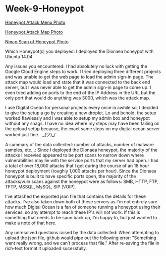 # Week-9-Honeypot

[Honeypot Attack Menu Photo](https://imgur.com/a/3CAuFBj)

[Honeypot Attack Map Photo](https://imgur.com/a/Eq8N5Fk)

[Nmap Scan of Honeypot Photo](https://imgur.com/a/tvhWb5d)

Which Honeypot(s) you deployed: I deployed the Dionaea honeypot with Ubuntu 14.04

Any issues you encountered: I had absolutely no luck with getting the Google Cloud Engine steps to work. I tried deploying three different projects and was unable to get the web page to load the admin sign-in page. The attack map would load and state that it was connected to the back end server, but I was never able to get the admin sign-in page to come up. I even tried adding on ports to the end of the IP Address in the URL but the only port that would do anything was 3000, which was the attack map.

I use Digital Ocean for personal projects every once in awhile so, I decided to give the setup a go by creating a new droplet. Lo and behold, the setup worked flawlessly and I was able to setup my admin box and honeypot without any snags. I have no idea where my steps may have been failing on the gcloud setup because, the exact same steps on my digital ocean server worked just fine. ¯\_(ツ)_/¯

A summary of the data collected: number of attacks, number of malware samples, etc...: Since I deployed the Dionaea honeypot, the majority of the attacks I recevied appeared to be port scans to narrow down where vulnerabilities may lie with the service ports that my server had open. I had a total of over 18,000 attacks that I got during the course of an 18 hour honeypot deployment (roughly 1,000 attacks per hour). Since the Dionaea honeypot is built to have specific ports open, the majority of the attacks/vuln scans against the honeypot were as follows: SMB, HTTP, FTP, TFTP, MSSQL, MySQL, SIP (VOIP).

I've attached the exported json file that contains the details for these attacks. I've also taken down both of these servers as I'm not entirely sure how much Digital Ocean is a fan of someone running a honeypot using their services, so any attempt to reach these IP's will not work. If this is something that needs to be spun back up, I'm happy to, but just wanted to make a note of that here. 

Any unresolved questions raised by the data collected: When attempting to upload the json file, github would pipe out the following error: "Something went really wrong, and we can’t process that file." After re-saving the file in rich-text format it uploaded sucessfully. 
